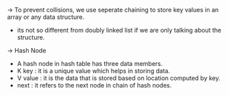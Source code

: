 -> To prevent collisions, we use seperate chaining to store key values in an array or any data structure.
- its not so different from doubly linked list if we are only talking about the structure.


-> Hash Node
- A hash node in hash table has three data members.
- K key : it is a unique value which helps in storing data.
- V value : it is the data that is stored based on location computed by key. 
- next : it refers to the next node in chain of hash nodes.